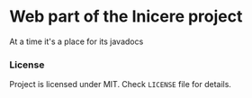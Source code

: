 # Web part of the Inicere project
At a time it's a place for its javadocs

### **License**
Project is licensed under MIT. Check `LICENSE` file for details.
